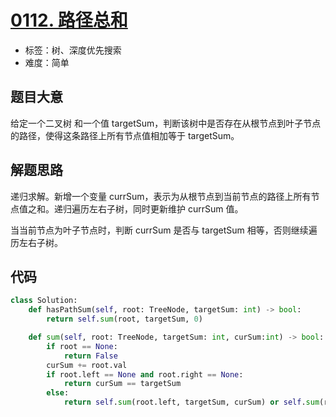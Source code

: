 # [0112. 路径总和](https://leetcode-cn.com/problems/path-sum/)

- 标签：树、深度优先搜索
- 难度：简单

## 题目大意

给定一个二叉树 和一个值 targetSum，判断该树中是否存在从根节点到叶子节点的路径，使得这条路径上所有节点值相加等于 targetSum。

## 解题思路

递归求解。新增一个变量 currSum，表示为从根节点到当前节点的路径上所有节点值之和。递归遍历左右子树，同时更新维护 currSum 值。

当当前节点为叶子节点时，判断 currSum 是否与 targetSum 相等，否则继续遍历左右子树。

## 代码

```Python
class Solution:
    def hasPathSum(self, root: TreeNode, targetSum: int) -> bool:
        return self.sum(root, targetSum, 0)

    def sum(self, root: TreeNode, targetSum: int, curSum:int) -> bool:
        if root == None:
            return False
        curSum += root.val
        if root.left == None and root.right == None:
            return curSum == targetSum
        else:
            return self.sum(root.left, targetSum, curSum) or self.sum(root.right, targetSum, curSum)
```

